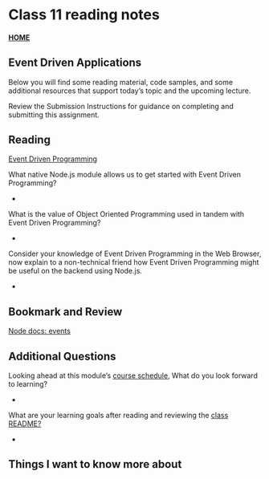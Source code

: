 # Class 11 reading notes

#### [HOME](https://cesarderio.github.io/reading-notes/)

## Event Driven Applications

Below you will find some reading material, code samples, and some additional resources that support today’s topic and the upcoming lecture.

Review the Submission Instructions for guidance on completing and submitting this assignment.

## Reading

[Event Driven Programming](https://www.digitalocean.com/community/tutorials/nodejs-event-driven-programming)

What native Node.js module allows us to get started with Event Driven Programming?

*

What is the value of Object Oriented Programming used in tandem with Event Driven Programming?

*

Consider your knowledge of Event Driven Programming in the Web Browser, now explain to a non-technical friend how Event Driven Programming might be useful on the backend using Node.js.

*


## Bookmark and Review

[Node docs: events](https://nodejs.org/api/events.html)

## Additional Questions

Looking ahead at this module’s [course schedule](https://codefellows.github.io/code-401-javascript-guide/curriculum/#module-2), What do you look forward to learning?

*

What are your learning goals after reading and reviewing the [class README?](https://codefellows.github.io/code-401-javascript-guide/curriculum/class-06/)

*

## Things I want to know more about